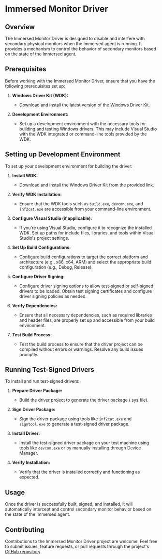 # Immersed Monitor Driver

## Overview

The Immersed Monitor Driver is designed to disable and interfere with secondary physical monitors when the Immersed agent is running. It provides a mechanism to control the behavior of secondary monitors based on the state of the Immersed agent.

## Prerequisites

Before working with the Immersed Monitor Driver, ensure that you have the following prerequisites set up:

1. **Windows Driver Kit (WDK):**
   - Download and install the latest version of the [Windows Driver Kit](https://docs.microsoft.com/en-us/windows-hardware/drivers/download-the-wdk).
   
2. **Development Environment:**
   - Set up a development environment with the necessary tools for building and testing Windows drivers. This may include Visual Studio with the WDK integrated or command-line tools provided by the WDK.

## Setting up Development Environment

To set up your development environment for building the driver:

1. **Install WDK:**
   - Download and install the Windows Driver Kit from the provided link.

2. **Verify WDK Installation:**
   - Ensure that the WDK tools such as `build.exe`, `devcon.exe`, and `inf2cat.exe` are accessible from your command-line environment.

3. **Configure Visual Studio (if applicable):**
   - If you're using Visual Studio, configure it to recognize the installed WDK. Set up paths for include files, libraries, and tools within Visual Studio's project settings.

4. **Set Up Build Configurations:**
   - Configure build configurations to target the correct platform and architecture (e.g., x86, x64, ARM) and select the appropriate build configuration (e.g., Debug, Release).

5. **Configure Driver Signing:**
   - Configure driver signing options to allow test-signed or self-signed drivers to be loaded. Obtain test signing certificates and configure driver signing policies as needed.

6. **Verify Dependencies:**
   - Ensure that all necessary dependencies, such as required libraries and header files, are properly set up and accessible from your build environment.

7. **Test Build Process:**
   - Test the build process to ensure that the driver project can be compiled without errors or warnings. Resolve any build issues promptly.

## Running Test-Signed Drivers

To install and run test-signed drivers:

1. **Prepare Driver Package:**
   - Build the driver project to generate the driver package (.sys file).

2. **Sign Driver Package:**
   - Sign the driver package using tools like `inf2cat.exe` and `signtool.exe` to generate a test-signed driver package.

3. **Install Driver:**
   - Install the test-signed driver package on your test machine using tools like `devcon.exe` or by manually installing through Device Manager.

4. **Verify Installation:**
   - Verify that the driver is installed correctly and functioning as expected.

## Usage

Once the driver is successfully built, signed, and installed, it will automatically intercept and control secondary monitor behavior based on the state of the Immersed agent.

## Contributing

Contributions to the Immersed Monitor Driver project are welcome. Feel free to submit issues, feature requests, or pull requests through the project's [GitHub repository](https://github.com/example/project).

